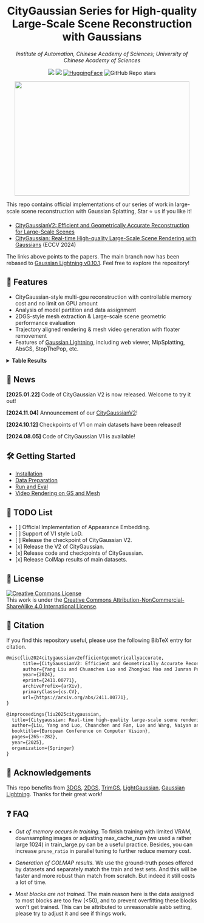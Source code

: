 <br>
<p align="center">
<h1 align="center"><strong>CityGaussian Series for High-quality Large-Scale Scene Reconstruction with Gaussians</strong></h1>
  <p align="center">
    <em>Institute of Automation, Chinese Academy of Sciences; University of Chinese Academy of Sciences</em>
  </p>
</p>

<div id="top" align="center">

[![](https://img.shields.io/badge/%F0%9F%9A%80%20Project-V1-green)](https://dekuliutesla.github.io/citygs/)
[![](https://img.shields.io/badge/%F0%9F%9A%80%20Project-V2-blue)](https://dekuliutesla.github.io/CityGaussianV2/)
[![HuggingFace](https://img.shields.io/badge/%F0%9F%A4%97-Hugging%20Face-orange)](https://huggingface.co/TeslaYang123/CityGaussian)
![GitHub Repo stars](https://img.shields.io/github/stars/DekuLiuTesla/CityGaussian)

</div>
<p align="center">
  <img width="460" height="300" src="assets/demo.gif">
</p>

This repo contains official implementations of our series of work in large-scale scene reconstruction with Gaussian Splatting, Star ⭐ us if you like it!
- [CityGaussianV2: Efficient and Geometrically Accurate Reconstruction for Large-Scale Scenes](https://arxiv.org/pdf/2411.00771)
- [CityGaussian: Real-time High-quality Large-Scale Scene Rendering with Gaussians](https://arxiv.org/pdf/2404.01133) (ECCV 2024)

The links above points to the papers. The main branch now has been rebased to [Gaussian Lightning v0.10.1](https://github.com/yzslab/gaussian-splatting-lightning). Feel free to explore the repository!

## 👏 Features
* CityGaussian-style multi-gpu reconstruction with controllable memory cost and no limit on GPU amount
* Analysis of model partition and data assignment
* 2DGS-style mesh extraction & Large-scale scene geometric performance evaluation
* Trajectory aligned rendering & mesh video generation with floater removement
* Features of [Gaussian Lightning](https://github.com/yzslab/gaussian-splatting-lightning), including web viewer, MipSplatting, AbsGS, StopThePop, etc.

<details>
<summary><span style="font-weight: bold;">Table Results</span></summary>

| Scene | SSIM↑ | PSNR↑ | LPIPS↓ | Precision↑ | Recall↑ | F1-Score↑ | #GS(M) |
| :---: | :---: | :---: | :---: | :---:|:---:| :---: | :---: |
| LFLS | 0.744 | 23.44 | 0.246 | 0.556 | 0.400 | 0.466 | 8.19 |
| SMBU | 0.794 | 24.00 | 0.185 | 0.559 | 0.523 | 0.541 | 5.33 |
| Upper Campus | 0.779 | 25.78 | 0.186 | 0.654 | 0.394 | 0.491 | 7.87 |
| MatrixCity Aerial | 0.859 | 27.26 | 0.175 | 0.432 | 0.790 | 0.559 | 8.57 |
| MatrixCity Street | 0.791 | 22.32 | 0.344 | 0.325 | 0.797 | 0.461 | 7.40 |

Note for street view, the F1-Score is lower than that reported in paper, since we sacrifice precision for a better recall and more complete road surface. If unbroken road is prefered, you can adjust `depth_ratio` to 0.0, but surface reconstruction performance will be worse.

</details>

## 📰 News
**[2025.01.22]** Code of CityGaussian V2 is now released. Welcome to try it out!

**[2024.11.04]** Announcement of our [CityGaussianV2](https://dekuliutesla.github.io/CityGaussianV2/)!

**[2024.10.12]** Checkpoints of V1 on main datasets have been released! 

**[2024.08.05]** Code of CityGaussian V1 is available!

## 🛠 Getting Started
- [Installation](doc/installation.md)
- [Data Preparation](doc/data_preparation.md)
- [Run and Eval](doc/run&eval.md)
- [Video Rendering on GS and Mesh](doc/render_video.md)


## 📝 TODO List

- \[ \] Official Implementation of Appearance Embedding.
- \[ \] Support of V1 style LoD.
- \[ \] Release the checkpoint of CityGaussian V2.
- \[x\] Release the V2 of CityGaussian.
- \[x\] Release code and checkpoints of CityGaussian.
- \[x\] Release ColMap results of main datasets.


## 📄 License

<a rel="license" href="http://creativecommons.org/licenses/by-nc-sa/4.0/"><img alt="Creative Commons License" style="border-width:0" src="https://i.creativecommons.org/l/by-nc-sa/4.0/80x15.png" /></a>
<br />
This work is under the <a rel="license" href="http://creativecommons.org/licenses/by-nc-sa/4.0/">Creative Commons Attribution-NonCommercial-ShareAlike 4.0 International License</a>.

## 🤗 Citation
If you find this repository useful, please use the following BibTeX entry for citation.
```latex
@misc{liu2024citygaussianv2efficientgeometricallyaccurate,
      title={CityGaussianV2: Efficient and Geometrically Accurate Reconstruction for Large-Scale Scenes}, 
      author={Yang Liu and Chuanchen Luo and Zhongkai Mao and Junran Peng and Zhaoxiang Zhang},
      year={2024},
      eprint={2411.00771},
      archivePrefix={arXiv},
      primaryClass={cs.CV},
      url={https://arxiv.org/abs/2411.00771}, 
}
```

```latex
@inproceedings{liu2025citygaussian,
  title={Citygaussian: Real-time high-quality large-scale scene rendering with gaussians},
  author={Liu, Yang and Luo, Chuanchen and Fan, Lue and Wang, Naiyan and Peng, Junran and Zhang, Zhaoxiang},
  booktitle={European Conference on Computer Vision},
  pages={265--282},
  year={2025},
  organization={Springer}
}
```

## 👏 Acknowledgements

This repo benefits from [3DGS](https://github.com/graphdeco-inria/gaussian-splatting), [2DGS](), [TrimGS](https://github.com/YuxueYang1204/TrimGS), [LightGaussian](https://github.com/VITA-Group/LightGaussian), [Gaussian Lightning](https://github.com/yzslab/gaussian-splatting-lightning). Thanks for their great work!

## ❓ FAQ
- _Out of memory occurs in training._ To finish training with limited VRAM, downsampling images or adjusting max_cache_num (we used a rather large 1024) in train_large.py can be a useful practice. Besides, you can increase `prune_ratio` in parallel tuning to further reduce memory cost.

- _Generation of COLMAP results._ We use the ground-truth poses offered by datasets and separately match the train and test sets. And this will be faster and more robust than match from scratch. But indeed it still costs a lot of time.

- _Most blocks are not trained._ The main reason here is the data assigned to most blocks are too few (<50), and to prevent overfitting these blocks won't get trained. This can be attributed to unreasonable aabb setting, please try to adjust it and see if things work.